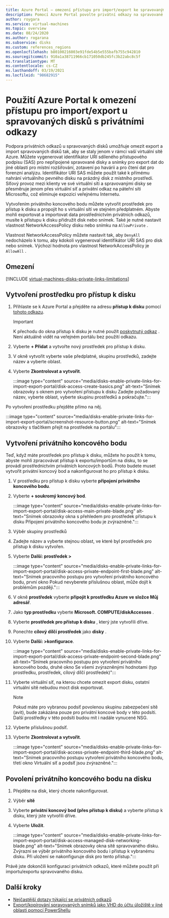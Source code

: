 ```yaml
---
title: Azure Portal – omezení přístupu pro import/export ke spravovaným diskům pomocí privátních odkazů
description: Pomocí Azure Portal povolte privátní odkazy na spravované disky. Umožňuje bezpečně exportovat a importovat disky v rámci vaší virtuální sítě.
author: roygara
ms.service: virtual-machines
ms.topic: overview
ms.date: 08/24/2020
ms.author: rogarana
ms.subservice: disks
ms.custom: references_regions
ms.openlocfilehash: b80100216003e91fde54b5e555bafb755c942810
ms.sourcegitcommit: 910a1a38711966cb171050db245fc3b22abc8c5f
ms.translationtype: MT
ms.contentlocale: cs-CZ
ms.lasthandoff: 03/19/2021
ms.locfileid: "98682915"
---
```

# <a name="use-the-azure-portal-to-restrict-importexport-access-for-managed-disks-with-private-links"></a>Použití Azure Portal k omezení přístupu pro import/export u spravovaných disků s privátními odkazy

Podpora privátních odkazů u spravovaných disků umožňuje omezit export a import spravovaných disků tak, aby se staly jenom v rámci vaší virtuální sítě Azure. Můžete vygenerovat identifikátor URI sdíleného přístupového podpisu (SAS) pro nepřipojené spravované disky a snímky pro export dat do jiné oblasti pro místní rozšiřování, zotavení po havárii a pro čtení dat pro forenzní analýzu. Identifikátor URI SAS můžete použít také k přímému nahrání virtuálního pevného disku na prázdný disk z místního prostředí. Síťový provoz mezi klienty ve své virtuální síti a spravovanými disky se přesměruje jenom přes virtuální síť a privátní odkaz na páteřní síti Microsoftu, což eliminuje expozici veřejnému Internetu.

Vytvořením privátního koncového bodu můžete vytvořit prostředek pro přístup k disku a propojit ho s virtuální sítí ve stejném předplatném. Abyste mohli exportovat a importovat data prostřednictvím privátních odkazů, musíte k přístupu k disku přidružit disk nebo snímek. Také je nutné nastavit vlastnost NetworkAccessPolicy disku nebo snímku na `AllowPrivate` . 

Vlastnost NetworkAccessPolicy můžete nastavit tak, aby `DenyAll` nedocházelo k tomu, aby kdokoli vygeneroval identifikátor URI SAS pro disk nebo snímek. Výchozí hodnota pro vlastnost NetworkAccessPolicy je `AllowAll` .

## <a name="limitations"></a>Omezení

[!INCLUDE [virtual-machines-disks-private-links-limitations](../../includes/virtual-machines-disks-private-links-limitations.md)]


## <a name="create-a-disk-access-resource"></a>Vytvoření prostředku pro přístup k disku

1. Přihlaste se k Azure Portal a přejděte na adresu **přístup k disku** pomocí [tohoto odkazu](https://aka.ms/disksprivatelinks).

    > [!IMPORTANT]
    > K přechodu do okna přístup k disku je nutné použít [poskytnutý odkaz](https://aka.ms/disksprivatelinks) . Není aktuálně vidět na veřejném portálu bez použití odkazu.

1. Vyberte **+ Přidat** a vytvořte nový prostředek pro přístup k disku.
1. V okně vytvořit vyberte vaše předplatné, skupinu prostředků, zadejte název a vyberte oblast.
1. Vyberte **Zkontrolovat a vytvořit**.

    :::image type="content" source="media/disks-enable-private-links-for-import-export-portal/disk-access-create-basics.png" alt-text="Snímek obrazovky s oknem pro vytvoření přístupu k disku Zadejte požadovaný název, vyberte oblast, vyberte skupinu prostředků a pokračujte.":::

Po vytvoření prostředku přejděte přímo na něj.

:::image type="content" source="media/disks-enable-private-links-for-import-export-portal/screenshot-resource-button.png" alt-text="Snímek obrazovky s tlačítkem přejít na prostředek na portálu":::

## <a name="create-a-private-endpoint"></a>Vytvoření privátního koncového bodu

Teď, když máte prostředek pro přístup k disku, můžete ho použít k tomu, abyste mohli zpracovávat přístup k exportu/importům na disku, to se provádí prostřednictvím privátních koncových bodů. Proto budete muset vytvořit privátní koncový bod a nakonfigurovat ho pro přístup k disku.

1. V prostředku pro přístup k disku vyberte **připojení privátního koncového bodu**.
1. Vyberte **+ soukromý koncový bod**.

    :::image type="content" source="media/disks-enable-private-links-for-import-export-portal/disk-access-main-private-blade.png" alt-text="Snímek obrazovky okna s přehledem pro prostředek přístupu k disku Připojení privátního koncového bodu je zvýrazněné.":::

1. Výběr skupiny prostředků
1. Zadejte název a vyberte stejnou oblast, ve které byl prostředek pro přístup k disku vytvořen.
1. Vyberte **Další: prostředek >**

    :::image type="content" source="media/disks-enable-private-links-for-import-export-portal/disk-access-private-endpoint-first-blade.png" alt-text="Snímek pracovního postupu pro vytvoření privátního koncového bodu, první okno Pokud nevyberete příslušnou oblast, může dojít k problémům později.":::

1. V okně **prostředek** vyberte **připojit k prostředku Azure ve složce Můj adresář**.
1. Jako **typ prostředku** vyberte **Microsoft. COMPUTE/diskAccesses** .
1. Vyberte **prostředek pro přístup k disku** , který jste vytvořili dříve.
1. Ponechte **cílový dílčí prostředek** jako **disky** .
1. Vyberte **Další: >konfigurace**.

    :::image type="content" source="media/disks-enable-private-links-for-import-export-portal/disk-access-private-endpoint-second-blade.png" alt-text="Snímek pracovního postupu pro vytvoření privátního koncového bodu, druhé okno Se všemi zvýrazněnými hodnotami (typ prostředku, prostředek, cílový dílčí prostředek)":::

1. Vyberte virtuální síť, na kterou chcete omezit export disku, ostatní virtuální sítě nebudou moct disk exportovat.

    > [!NOTE]
    > Pokud máte pro vybranou podsíť povolenou skupinu zabezpečení sítě (avit), bude zakázána pouze pro privátní koncové body v této podsíti. Další prostředky v této podsíti budou mít i nadále vynucené NSG.

1. Vyberte příslušnou podsíť.
1. Vyberte **Zkontrolovat a vytvořit**.

    :::image type="content" source="media/disks-enable-private-links-for-import-export-portal/disk-access-private-endpoint-third-blade.png" alt-text="Snímek pracovního postupu vytvoření privátního koncového bodu, třetí okno Virtuální síť a podsíť jsou zvýrazněné.":::

## <a name="enable-private-endpoint-on-your-disk"></a>Povolení privátního koncového bodu na disku

1. Přejděte na disk, který chcete nakonfigurovat.
1. Výběr **sítě**
1. Vyberte **privátní koncový bod (přes přístup k disku)** a vyberte přístup k disku, který jste vytvořili dříve.
1. Vyberte **Uložit**.

    :::image type="content" source="media/disks-enable-private-links-for-import-export-portal/disk-access-managed-disk-networking-blade.png" alt-text="Snímek obrazovky okna sítě spravovaného disku. Zvýrazní se výběr privátního koncového bodu i přístup k vybranému disku. Při uložení se nakonfiguruje disk pro tento přístup.":::

Právě jste dokončili konfiguraci privátních odkazů, které můžete použít při importu/exportu spravovaného disku.

## <a name="next-steps"></a>Další kroky

- [Nejčastější dotazy týkající se privátních odkazů](./faq-for-disks.md#private-links-for-securely-exporting-and-importing-managed-disks)
- [Export/kopírování spravovaných snímků jako VHD do účtu úložiště v jiné oblasti pomocí PowerShellu](/previous-versions/azure/virtual-machines/scripts/virtual-machines-powershell-sample-copy-snapshot-to-storage-account)